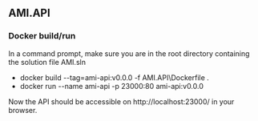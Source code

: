 ## AMI.API

### Docker build/run

In a command prompt, make sure you are in the root directory containing the solution file AMI.sln

* docker build --tag=ami-api:v0.0.0 -f AMI.API\Dockerfile .
* docker run --name ami-api -p 23000:80 ami-api:v0.0.0

Now the API should be accessible on http://localhost:23000/ in your browser.